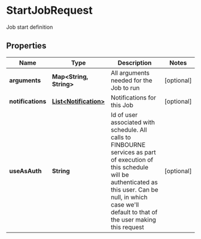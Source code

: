

# StartJobRequest

Job start definition

## Properties

| Name | Type | Description | Notes |
|------------ | ------------- | ------------- | -------------|
|**arguments** | **Map&lt;String, String&gt;** | All arguments needed for the Job to run |  [optional] |
|**notifications** | [**List&lt;Notification&gt;**](Notification.md) | Notifications for this Job |  [optional] |
|**useAsAuth** | **String** | Id of user associated with schedule. All calls to FINBOURNE services  as part of execution of this schedule will be authenticated as this   user. Can be null, in which case we&#39;ll default to that of the user   making this request |  [optional] |



